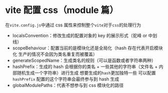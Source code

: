 # vite 配置 css（module 篇）

在`vite.config.js`中通过 css 属性来控制整个`vite`对于`css`的处理行为

- localsConvention：修改生成的配置对象的 key 的展示形式（驼峰 or 中划线）
- scopeBehaviour：配置当前的是模块化还是全局化（hash 存在代表开启模块化 生产的情况不会因为类名重复而被覆盖）
- generateScopedName：生成类名的规则（可以是函数或者字符串两种）
- hashPrefix：生成的 hash 会根据你的类名 + 一些其他的字符串（文件名 + 内部随机生成一个字符串）进行生成 想要生成的`hash`更加独特一些 可以配置`hashPrefix` 配置的这个字符串会最终参与到 hash 生成
- globalModulePaths：代表不想参与到 css 模块化的路径
